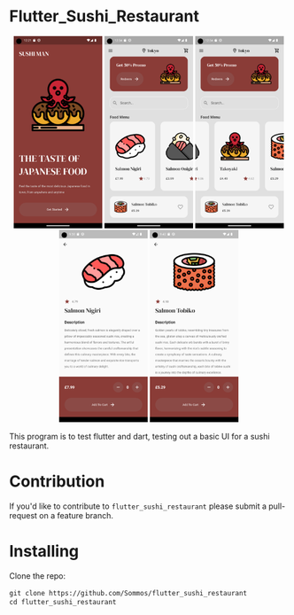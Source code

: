 # Flutter_Sushi_Restaurant

<p align="center">
    <img src="image_0.png" width="160" />
    <img src="image_1.png" width="160" />
    <img src="image_2.png" width="160" />
    <img src="image_3.png" width="160" />
    <img src="image_4.png" width="160" />
</p>

This program is to test flutter and dart, testing out a basic UI for a sushi restaurant.

# Contribution

If you'd like to contribute to `flutter_sushi_restaurant` please submit a pull-request on a feature branch.

# Installing

Clone the repo:

    git clone https://github.com/Sommos/flutter_sushi_restaurant
    cd flutter_sushi_restaurant
